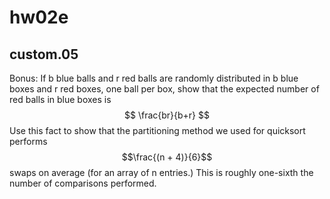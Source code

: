 # hw02e

##  custom.05    
Bonus: If b blue balls and r red balls are randomly distributed in b blue boxes and r red boxes, one ball per box, show that the expected number of red balls in blue boxes is
$$
\frac{br}{b+r}
$$
Use this fact to show that the partitioning method we used for quicksort performs $$\frac{(n + 4)}{6}$$ swaps on average (for an array of n entries.) This is roughly one-sixth the number of comparisons performed.